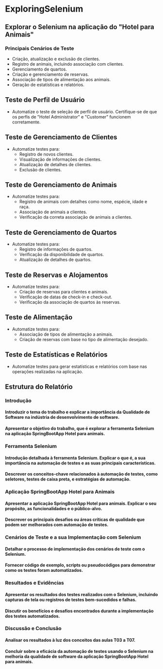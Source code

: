 # ExploringSelenium

## Explorar o Selenium na aplicação do "Hotel para Animais" 

### Principais Cenários de Teste 
- Criação, atualização e exclusão de clientes.
- Registro de animais, incluindo associação com clientes.
- Gerenciamento de quartos.
- Criação e gerenciamento de reservas.
- Associação de tipos de alimentação aos animais.
- Geração de estatísticas e relatórios.
  
## Teste de Perfil de Usuário
- Automatize o teste de seleção de perfil de usuário. Certifique-se de que os perfis de "Hotel Administrator" e "Customer" funcionem corretamente.

## Teste de Gerenciamento de Clientes
- Automatize testes para:
  - Registro de novos clientes.
  - Visualização de informações de clientes.
  - Atualização de detalhes de clientes.
  - Exclusão de clientes.

## Teste de Gerenciamento de Animais
- Automatize testes para:
  - Registro de animais com detalhes como nome, espécie, idade e raça.
  - Associação de animais a clientes.
  - Verificação da correta associação de animais a clientes.

## Teste de Gerenciamento de Quartos
- Automatize testes para:
  - Registro de informações de quartos.
  - Verificação da disponibilidade de quartos.
  - Atualização de detalhes de quartos.

## Teste de Reservas e Alojamentos
- Automatize testes para:
  - Criação de reservas para clientes e animais.
  - Verificação de datas de check-in e check-out.
  - Verificação da associação de quartos às reservas.

## Teste de Alimentação
- Automatize testes para:
  - Associação de tipos de alimentação a animais.
  - Criação de reservas com base no tipo de alimentação desejado.

## Teste de Estatísticas e Relatórios
- Automatize testes para gerar estatísticas e relatórios com base nas operações realizadas na aplicação.

## Estrutura do Relatório


### Introdução
#### Introduzir o tema do trabalho e explicar a importância da Qualidade de Software na indústria de desenvolvimento de software.
#### Apresentar o objetivo do trabalho, que é explorar a ferramenta Selenium na aplicação SpringBootApp Hotel para animais.


### Ferramenta Selenium
#### Introdução detalhada à ferramenta Selenium. Explicar o que é, a sua importância na automação de testes e as suas principais características.
#### Descrever os conceitos-chave relacionados à automação de testes, como seletores, testes de caixa preta, e estratégias de automação.


### Aplicação SpringBootApp Hotel para Animais
#### Apresentar a aplicação SpringBootApp Hotel para animais. Explicar o seu propósito, as funcionalidades e o público-alvo.
#### Descrever os principais desafios ou áreas críticas de qualidade que podem ser melhorados com automação de testes.


###  Cenários de Teste e a sua Implementação com Selenium
#### Detalhar o processo de implementação dos cenários de teste com o Selenium.
#### Fornecer código de exemplo, scripts ou pseudocódigos para demonstrar como os testes foram automatizados.


### Resultados e Evidências
#### Apresentar os resultados dos testes realizados com o Selenium, incluindo capturas de tela ou registros de testes bem-sucedidos e falhas.
#### Discutir os benefícios e desafios encontrados durante a implementação dos testes automatizados.


### Discussão e Conclusão
#### Analisar os resultados à luz dos conceitos das aulas T03 a T07.
#### Concluir sobre a eficácia da automação de testes usando o Selenium na melhoria da qualidade de software da aplicação SpringBootApp Hotel para animais.
